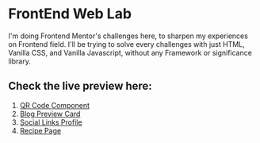 # FrontEnd Web Lab

I'm doing Frontend Mentor's challenges here, to sharpen my experiences on Frontend field. I'll be trying to solve every challenges with just HTML, Vanilla CSS, and Vanilla Javascript, without any Framework or significance library.

## Check the live preview here:

1. [QR Code Component](https://imhefizh.github.io/FrontEnd-Web-Lab/qr-code-component/)
2. [Blog Preview Card](https://imhefizh.github.io/FrontEnd-Web-Lab/blog-preview-card-main/)
3. [Social Links Profile](https://imhefizh.github.io/FrontEnd-Web-Lab/social-links-profile-main/)
4. [Recipe Page](https://imhefizh.github.io/FrontEnd-Web-Lab/recipe-page-main)
